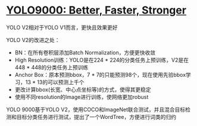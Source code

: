 # [YOLO9000: Better, Faster, Stronger](https://arxiv.org/pdf/1612.08242.pdf)

YOLO V2相对于YOLO V1而言，更快且效果更好

YOLO V2的改进之处：

- BN：在所有卷积层添加Batch Normalization，方便更快收敛
- High Resolution训练：YOLO是在224 * 224的分类任务上预训练，V2是在448 * 448的分类任务上预训练
- Anchor Box：原本预测bbox，7 * 7的只能预测98个，现在使用先验bbox学习，13 * 13的可以预测上千个
- 更改计算bbox(长宽、中心点坐标等)的方式，使得其更稳定
- 使用不同resolution的Image进行训练，使网络更加robust



YOLO 9000基于YOLO V2，使用COCO和ImageNet联合测试，并且混合目标检测和目标分类任务进行测试，提出了一个WordTree，方便进行词类的归约